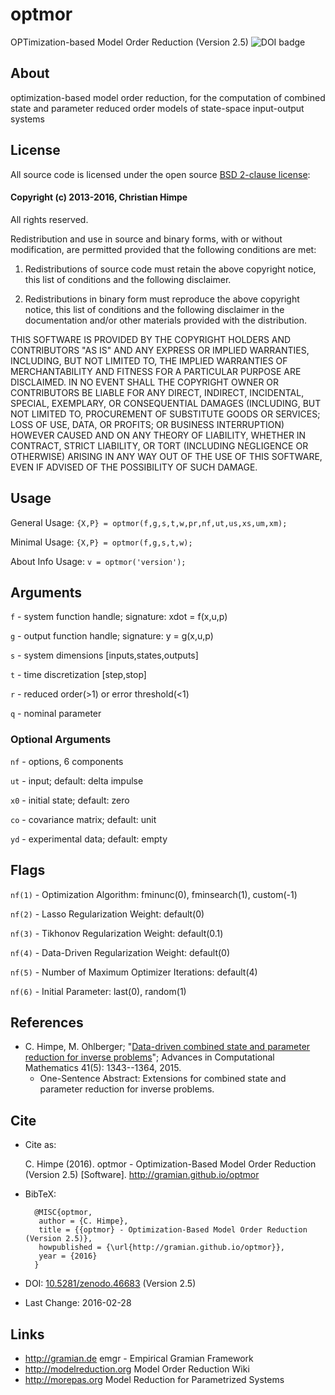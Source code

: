 # optmor

OPTimization-based Model Order Reduction (Version 2.5) ![DOI badge](https://zenodo.org/badge/doi/10.5281/zenodo.46683.png)


## About

optimization-based model order reduction,
for the computation of combined state and parameter
reduced order models of state-space input-output systems


## License

All source code is licensed under the open source 
[BSD 2-clause license](http://opensource.org/licenses/BSD-2-Clause):

#### Copyright (c) 2013-2016, Christian Himpe

All rights reserved.

Redistribution and use in source and binary forms, with or without
modification, are permitted provided that the following conditions are met: 

1. Redistributions of source code must retain the above copyright notice, this
   list of conditions and the following disclaimer.

2. Redistributions in binary form must reproduce the above copyright notice,
   this list of conditions and the following disclaimer in the documentation
   and/or other materials provided with the distribution.

THIS SOFTWARE IS PROVIDED BY THE COPYRIGHT HOLDERS AND CONTRIBUTORS "AS IS" AND
ANY EXPRESS OR IMPLIED WARRANTIES, INCLUDING, BUT NOT LIMITED TO, THE IMPLIED
WARRANTIES OF MERCHANTABILITY AND FITNESS FOR A PARTICULAR PURPOSE ARE
DISCLAIMED. IN NO EVENT SHALL THE COPYRIGHT OWNER OR CONTRIBUTORS BE LIABLE FOR
ANY DIRECT, INDIRECT, INCIDENTAL, SPECIAL, EXEMPLARY, OR CONSEQUENTIAL DAMAGES
(INCLUDING, BUT NOT LIMITED TO, PROCUREMENT OF SUBSTITUTE GOODS OR SERVICES;
LOSS OF USE, DATA, OR PROFITS; OR BUSINESS INTERRUPTION) HOWEVER CAUSED AND
ON ANY THEORY OF LIABILITY, WHETHER IN CONTRACT, STRICT LIABILITY, OR TORT
(INCLUDING NEGLIGENCE OR OTHERWISE) ARISING IN ANY WAY OUT OF THE USE OF THIS
SOFTWARE, EVEN IF ADVISED OF THE POSSIBILITY OF SUCH DAMAGE.</p>


## Usage

General Usage: `{X,P} = optmor(f,g,s,t,w,pr,nf,ut,us,xs,um,xm);`

Minimal Usage: `{X,P} = optmor(f,g,s,t,w);`

About Info Usage: `v = optmor('version');`


## Arguments

`f` - system function handle; signature: xdot = f(x,u,p)

`g` - output function handle; signature: y = g(x,u,p)

`s` - system dimensions [inputs,states,outputs]

`t` - time discretization [step,stop]

`r` - reduced order(>1) or error threshold(<1)

`q` - nominal parameter


### Optional Arguments

`nf` - options, 6 components

`ut` - input; default: delta impulse

`x0` - initial state; default: zero

`co` - covariance matrix; default: unit 

`yd` - experimental data; default: empty


## Flags

`nf(1)` - Optimization Algorithm: fminunc(0), fminsearch(1), custom(-1)

`nf(2)` - Lasso Regularization Weight: default(0)

`nf(3)` - Tikhonov Regularization Weight: default(0.1)

`nf(4)` - Data-Driven Regularization Weight: default(0)

`nf(5)` - Number of Maximum Optimizer Iterations: default(4)

`nf(6)` - Initial Parameter: last(0), random(1)


## References

* C. Himpe, M. Ohlberger; "[Data-driven combined state and parameter reduction for inverse problems](http://dx.doi.org/10.1007/s10444-015-9420-5)"; Advances in Computational Mathematics 41(5): 1343--1364, 2015.
    + One-Sentence Abstract: Extensions for combined state and parameter reduction for inverse problems.


## Cite

* Cite as:

    C. Himpe (2016). optmor - Optimization-Based Model Order Reduction (Version 2.5) [Software]. http://gramian.github.io/optmor

* BibTeX:

        @MISC{optmor,
         author = {C. Himpe},
         title = {{optmor} - Optimization-Based Model Order Reduction (Version 2.5)},
         howpublished = {\url{http://gramian.github.io/optmor}},
         year = {2016}
        }
* DOI: [10.5281/zenodo.46683](http://dx.doi.org/10.5281/zenodo.46683) (Version 2.5)
* Last Change: 2016-02-28


## Links

* http://gramian.de emgr - Empirical Gramian Framework
* http://modelreduction.org Model Order Reduction Wiki
* http://morepas.org Model Reduction for Parametrized Systems

